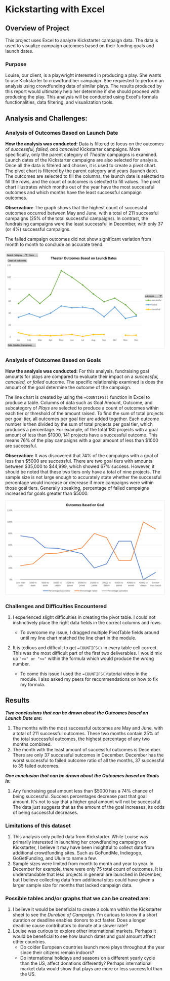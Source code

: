 # Kickstarting with Excel


## Overview of Project
This project uses Excel to analyze Kickstarter campaign data. The data is used to visualize campaign outcomes based on their funding goals and launch dates.

### Purpose
Louise, our client, is a playwright interested in producing a play. She wants to use Kickstarter to crowdfund her campaign. She requested to perform an analysis using crowdfunding data of similar plays. The results produced by this report would ultimately help her determine if she should proceed with producing the play. 
This analysis will be conducted using Excel's formula functionalities, data filtering, and visualization tools.

## Analysis and Challenges:
 
### Analysis of Outcomes Based on Launch Date
**How the analysis was conducted:**
Data is filtered to focus on the outcomes of _successful, failed, and canceled_ Kickstarter campaigns. More specifically, only the parent category of _Theater_ campaigns is examined. Launch dates of the Kickstarter campaigns are also selected for analysis. Once all the data is filtered and chosen, it is used to create a pivot chart. The pivot chart is filtered by the parent category and years (launch date). The outcomes are selected to fill the columns, the launch date is selected to fill the rows, and the count of outcomes is selected to fill values. The pivot chart illustrates which months out of the year have the most successful outcomes and which months have the least successful campaign outcomes.

**Observation:**
The graph shows that the highest count of successful outcomes occurred between May and June, with a total of 211 successful campaigns (25% of the total successful campaigns). In contrast, the fundraising campaigns were the least successful in December, with only 37 (or 4%) successful campaigns.

The failed campaign outcomes did not show significant variation from month to month to conclude an accurate trend.

![](Resources/Theater_Outcomes_vs_Launch.png)


### Analysis of Outcomes Based on Goals
**How the analysis was conducted:**
For this analysis, fundraising goal amounts for plays are compared to evaluate their impact on a _successful, canceled, or failed_ outcome. The specific relationship examined is does the amount of the goal determine the outcome of the campaign.

The line chart is created by using the `=COUNTIFS()` function in Excel to produce a table. Columns of data such as Goal Amount, Outcome, and subcategory of _Plays_ are selected to produce a count of outcomes within each tier or threshold of the amount raised. To find the sum of total projects per goal tier, all outcomes per goal tier are added together. Each outcome number is then divided by the sum of total projects per goal tier, which produces a percentage. For example, of the total 180 projects with a goal amount of less than $1000, 141 projects have a successful outcome. This means 76% of the play campaigns with a goal amount of less than $1000 are successful.

**Observation:**
It was discovered that 74% of the campaigns with a goal of less than $5000 are successful. There are two goal tiers with amounts between $35,000 to $44,999, which showed 67% success. However, it should be noted that these two tiers only have a total of nine projects. The sample size is not large enough to accurately state whether the successful percentage would increase or decrease if more campaigns were within those goal tiers. Generally speaking, percentage of failed campaigns increased for goals greater than $5000.

![](Resources/Outcomes_vs_Goals.png)

### Challenges and Difficulties Encountered
1. I experienced slight difficulties in creating the pivot table. I could not instinctively place the right data fields in the correct columns and rows.
	+ To overcome my issue, I dragged multiple PivotTable fields around until my line chart matched the line chart in the module.

2. It is tedious and difficult to get `=COUNTIFS()` in every table cell correct. This was the most difficult part of the first two deliverables. I would mix up `">=" or "<="` within the formula which would produce the wrong number.
	+ 	To come this issue I used the `=COUNTIFS()`tutorial video in the module. I also asked my peers for recommendations on how to fix my formula.


## Results

_**Two conclusions that can be drawn about the Outcomes based on Launch Date are:**_
1. The months with the most successful outcomes are May and June, with a total of 211 successful outcomes. These two months contain 25% of the total successful outcomes, the highest percentage of any two months combined.
2. The month with the least amount of successful outcomes is December. There are only 37 successful outcomes in December. December has the worst successful to failed outcome ratio of all the months, 37 successful to 35 failed outcomes.

_**One conclusion that can be drawn about the Outcomes based on Goals is:**_
1. Any fundraising goal amount less than $5000 has a 74% chance of being successful. Success percentages decrease past that goal amount. It's not to say that a higher goal amount will not be successful. The data just suggests that as the amount of the goal increases, its odds of being successful decreases.

### Limitations of this dataset
1. This analysis only pulled data from Kickstarter. While Louise was primarily interested in launching her crowdfunding campaign on Kickstarter, I believe it may have been insightful to collect data from additional crowdfunding sites. Such as GoFundMe, Indiegogo, GoGetFunding, and Ulule to name a few.
2. Sample sizes were limited from month to month and year to year. In December for example, there were only 75 total count of outcomes. It is understandable that less projects in general are launched in December, but I believe collecting data from additional sites could have given a larger sample size for months that lacked campaign data.


### Possible tables and/or graphs that we can be created are:
1. I believe it would be beneficial to create a column within the Kickstarter sheet to see the _Duration of Campaign_. I'm curious to know if a short duration or deadline enables donors to act faster. Does a longer deadline cause contributors to donate at a slower rate?
2. Louise was curious to explore other international markets. Perhaps it would be beneficial to see how launch dates and goal amount affect other countries. 
	+ Do colder European countries launch more plays throughout the year since their citizens remain indoors?
	+ Do international holidays and seasons on a different yearly cycle than the US, affect donations differently? Perhaps international market data would show that plays are more or less successful than the US.
